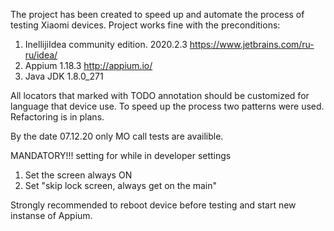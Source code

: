 The project has been created to speed up and automate the process of testing
Xiaomi devices. Project works fine with the preconditions:
1. InellijiIdea community edition. 2020.2.3 https://www.jetbrains.com/ru-ru/idea/
2. Appium 1.18.3 http://appium.io/
3. Java JDK 1.8.0_271

All locators that marked with TODO annotation should be customized for language
that device use.
To speed up the process two patterns were used. Refactoring is in plans.

By the date 07.12.20 only MO call tests are availible.

MANDATORY!!! setting for while in developer settings

1. Set the screen always ON
2. Set "skip lock screen, always get on the main"

Strongly recommended to reboot device before testing
and start new instanse of Appium.
